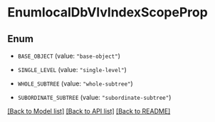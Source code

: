 # EnumlocalDbVlvIndexScopeProp

## Enum


* `BASE_OBJECT` (value: `"base-object"`)

* `SINGLE_LEVEL` (value: `"single-level"`)

* `WHOLE_SUBTREE` (value: `"whole-subtree"`)

* `SUBORDINATE_SUBTREE` (value: `"subordinate-subtree"`)


[[Back to Model list]](../README.md#documentation-for-models) [[Back to API list]](../README.md#documentation-for-api-endpoints) [[Back to README]](../README.md)


